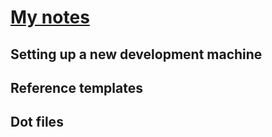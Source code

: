 # [My notes](https://santisbon.github.io/reference/)

## Setting up a new development machine
## Reference templates
## Dot files